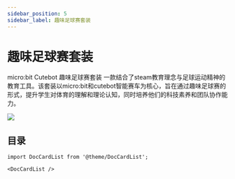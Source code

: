 ```yaml
---
sidebar_position: 5
sidebar_label: 趣味足球赛套装
---
```


# 趣味足球赛套装

micro:bit Cutebot 趣味足球赛套装 一款结合了steam教育理念与足球运动精神的教育工具。该套装以micro:bit和cutebot智能赛车为核心，旨在通过趣味足球赛的形式，提升学生对体育的理解和理论认知，同时培养他们的科技素养和团队协作能力。

![](https://wiki-media-ef.oss-cn-hongkong.aliyuncs.com/docs/microbit/interesting-case/cutebot-fun-football-game-kit/cases-libraries/images/cutebot-football-game.png)


## 目录

```mdx-code-block
import DocCardList from '@theme/DocCardList';

<DocCardList />
```
